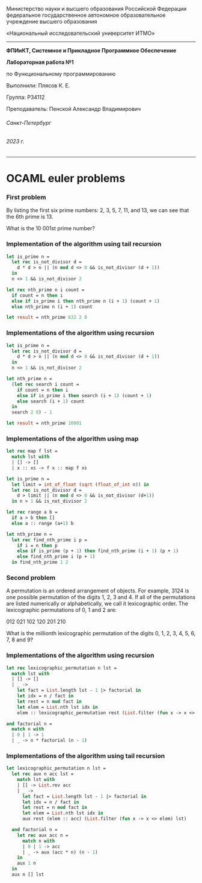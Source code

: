 Министерство науки и высшего образования Российской Федерации федеральное государственное автономное образовательное учреждение высшего образования

«Национальный исследовательский университет ИТМО»

---
__ФПИиКТ, Системное и Прикладное Программное Обеспечение__

__Лабораторная работа №1__

по Функциональному программированию

Выполнили: Плясов К. Е.

Группа: P34112

Преподаватель: Пенской Александр Владимирович

###### Санкт-Петербург
###### 2023 г.

---
OCAML euler problems
=====

### First problem

By listing the first six prime numbers: 2, 3, 5, 7, 11, and 13, we can see that the 6th prime is 13.

What is the 10 001st prime number?
### Implementation of the algorithm using tail recursion
```ocaml
let is_prime n =
  let rec is_not_divisor d =
    d * d > n || (n mod d <> 0 && is_not_divisor (d + 1))
  in
  n <> 1 && is_not_divisor 2

let rec nth_prime n i count =
  if count = n then i
  else if is_prime i then nth_prime n (i + 1) (count + 1)
  else nth_prime n (i + 1) count

let result = nth_prime 632 2 0
```

### Implementations of the algorithm using recursion
```ocaml
let is_prime n =
  let rec is_not_divisor d =
    d * d > n || (n mod d <> 0 && is_not_divisor (d + 1))
  in
  n <> 1 && is_not_divisor 2

let nth_prime n =
  (let rec search i count =
    if count = n then i
    else if is_prime i then search (i + 1) (count + 1)
    else search (i + 1) count
  in
  search 2 0) - 1

let result = nth_prime 10001
```

### Implementations of the algorithm using map
```ocaml
let rec map f lst =
  match lst with
  | [] -> []
  | x :: xs -> f x :: map f xs

let is_prime n =
  let limit = int_of_float (sqrt (float_of_int n)) in
  let rec is_not_divisor d =
    d > limit || (n mod d <> 0 && is_not_divisor (d+1))
  in n > 1 && is_not_divisor 2

let rec range a b =
  if a > b then []
  else a :: range (a+1) b

let nth_prime n =
  let rec find_nth_prime i p =
    if i = n then p
    else if is_prime (p + 1) then find_nth_prime (i + 1) (p + 1)
    else find_nth_prime i (p + 1)
  in find_nth_prime 1 2
```

### Second problem

A permutation is an ordered arrangement of objects. For example, 3124 is one possible permutation of the digits 1, 2, 3 and 4. If all of the permutations are listed numerically or alphabetically, we call it lexicographic order. The lexicographic permutations of 0, 1 and 2 are:

012   021   102   120   201   210 

What is the millionth lexicographic permutation of the digits 0, 1, 2, 3, 4, 5, 6, 7, 8 and 9?
### Implementations of the algorithm using recursion
```ocaml
let rec lexicographic_permutation n lst =
  match lst with
  | [] -> []
  | _ ->
    let fact = List.length lst - 1 |> factorial in
    let idx = n / fact in
    let rest = n mod fact in
    let elem = List.nth lst idx in
    elem :: lexicographic_permutation rest (List.filter (fun x -> x <> elem) lst)

and factorial n =
  match n with
  | 0 | 1 -> 1
  | _ -> n * factorial (n - 1)
```

### Implementations of the algorithm using tail recursion
```ocaml
let lexicographic_permutation n lst =
  let rec aux n acc lst =
    match lst with
    | [] -> List.rev acc
    | _ ->
      let fact = List.length lst - 1 |> factorial in
      let idx = n / fact in
      let rest = n mod fact in
      let elem = List.nth lst idx in
      aux rest (elem :: acc) (List.filter (fun x -> x <> elem) lst)

  and factorial n =
    let rec aux acc n =
      match n with
      | 0 | 1 -> acc
      | _ -> aux (acc * n) (n - 1)
    in
    aux 1 n
  in
  aux n [] lst
```